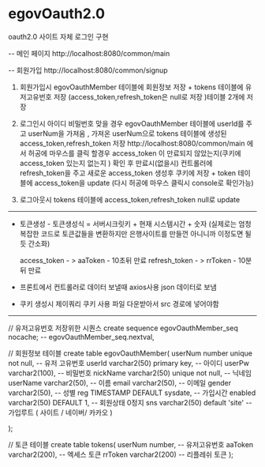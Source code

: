 # egovOauth2.0



oauth2.0 사이트 자체 로그인 구현 

-- 메인 페이지
http://localhost:8080/common/main

-- 회원가입
http://localhost:8080/common/signup


1. 회원가입시 egovOauthMember 테이블에 회원정보 저장 + tokens 테이블에 유저고유번호 저장 (access_token,refresh_token은 null로 저장 )테이블 2개에 저장

2. 로그인시 아이디 비밀번호 맞을 경우 egovOauthMember 테이블에 userId를 주고 userNum을 가져옴 , 가져온 userNum으로 tokens 테이블에 생성된 access_token,refresh_token 저장
	http://localhost:8080/common/main 에서 허공에 마우스를 클릭 할경우 access_token 이 만료되지 않았는지(쿠키에 access_token 있는지 없는지 ) 확인 후 만료시(없을시) 컨트롤러에
	refresh_token을 주고 새로운 access_token 생성후 쿠키에 저장 + token 테이블에 access_token을 update
	(다시 허공에 마우스 클릭시 console로 확인가능)
	


3. 로그아웃시 tokens 테이블에 access_token,refresh_token null로 update



----------------------------------------------------------------------------------------------------------------
* 토큰생성 - 토큰생성식 = 서버시크릿키 + 현재 시스템시간 + 숫자
(실제로는 엄청 복잡한 코드로 토큰값들을 변환하지만 은행사이트를 만들껀 아니니까 이정도면 될듯 간소화)

    access_token  - > aaToken - 10초뒤 만료
    refresh_token - > rrToken - 10분뒤 만료

* 프론트에서 컨트롤러로 데이터 보낼때 axios사용 json 데이터로 보냄

* <script type="text/javascript" src="/js/jquery.cookie.js"></script> 
	쿠키 생성시 제이쿼리 쿠키 사용 파일 다운받아서 src 경로에 넣어야함

-----------------------------------------------------------------------------------------------------------------

// 유저고유번호 저장위한 시퀀스
create sequence egovOauthMember_seq nocache; -- egovOauthMember_seq.nextval,


// 회원정보 테이블
create table egovOauthMember(
    userNum number unique not null,	-- 유저 고유번호
    userId varchar2(50) primary key,	--  아이디
    userPw varchar2(100),               -- 비밀번호
    nickName varchar2(50) unique not null, -- 닉네임			
    userName varchar2(50),		-- 이름
    email varchar2(50),			-- 이메일
    gender varchar2(50),			-- 성별
    reg TIMESTAMP DEFAULT sysdate,	-- 가입시간
    enabled varchar2(50) DEFAULT 1,	-- 회원상태 0정지
    sns varchar2(50) default 'site' 	-- 가입루트 ( 사이트 / 네이버/ 카카오 ) 

);

// 토큰 테이블
create table tokens(
    userNum number,		-- 유저고유번호
    aaToken varchar2(200),	-- 엑세스 토큰
    rrToken varchar2(200)		-- 리플레쉬 토큰
);




